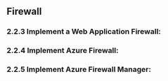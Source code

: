 ## Firewall

### 2.2.3 Implement a Web Application Firewall:


### 2.2.4 Implement Azure Firewall:


### 2.2.5 Implement Azure Firewall Manager:

